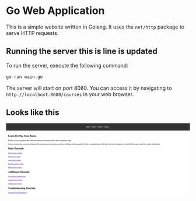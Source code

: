 # Go Web Application

This is a simple website written in Golang. It uses the `net/http` package to serve HTTP requests.

## Running the server this is line is updated

To run the server, execute the following command:

```bash
go run main.go
```

The server will start on port 8080. You can access it by navigating to `http://localhost:8080/courses` in your web browser.

## Looks like this

![Website](static/images/golang-website.png)


